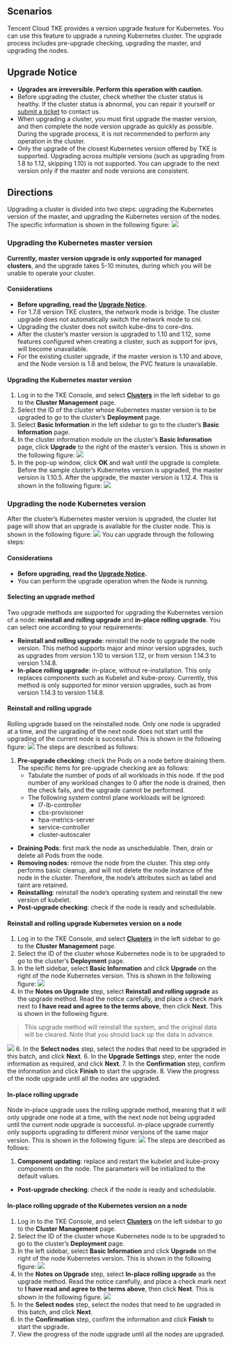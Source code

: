 ## Scenarios

Tencent Cloud TKE provides a version upgrade feature for Kubernetes. You can use this feature to upgrade a running Kubernetes cluster. The upgrade process includes pre-upgrade checking, upgrading the master, and upgrading the nodes.


<span ID="UpgradeNotice"></sapn>
## Upgrade Notice
- **Upgrades are irreversible. Perform this operation with caution.**
- Before upgrading the cluster, check whether the cluster status is healthy. If the cluster status is abnormal, you can repair it yourself or [submit a ticket](https://console.qcloud.com/workorder/category?level1_id=6&level2_id=350&source=0&data_title=%E5%AE%B9%E5%99%A8%E6%9C%8D%E5%8A%A1TKE&step=1) to contact us.
- When upgrading a cluster, you must first upgrade the master version, and then complete the node version upgrade as quickly as possible. During the upgrade process, it is not recommended to perform any operation in the cluster.
- Only the upgrade of the closest Kubernetes version offered by TKE is supported. Upgrading across multiple versions (such as upgrading from 1.8 to 1.12, skipping 1.10) is not supported. You can upgrade to the next version only if the master and node versions are consistent.

## Directions

Upgrading a cluster is divided into two steps: upgrading the Kubernetes version of the master, and upgrading the Kubernetes version of the nodes. The specific information is shown in the following figure:
![](https://main.qcloudimg.com/raw/9a86b7ebd520700999af9b6e62fe5bd4.png)

### Upgrading the Kubernetes master version
**Currently, master version upgrade is only supported for managed clusters**, and the upgrade takes 5-10 minutes, during which you will be unable to operate your cluster.


#### Considerations
- **Before upgrading, read the [Upgrade Notice](#UpgradeNotice).**
- For 1.7.8 version TKE clusters, the network mode is bridge. The cluster upgrade does not automatically switch the network mode to cni.
- Upgrading the cluster does not switch kube-dns to core-dns.
- After the cluster’s master version is upgraded to 1.10 and 1.12, some features configured when creating a cluster, such as support for ipvs, will become unavailable.
- For the existing cluster upgrade, if the master version is 1.10 and above, and the Node version is 1.8 and below, the PVC feature is unavailable.


#### Upgrading the Kubernetes master version

1. Log in to the TKE Console, and select **[Clusters](https://console.cloud.tencent.com/tke2/cluster)** in the left sidebar to go to the **Cluster Management** page.
2. Select the ID of the cluster whose Kubernetes master version is to be upgraded to go to the cluster’s **Deployment** page.
3. Select **Basic Information** in the left sidebar to go to the cluster’s **Basic Information** page.
4. In the cluster information module on the cluster’s **Basic Information** page, click **Upgrade** to the right of the master’s version. This is shown in the following figure:
![](https://main.qcloudimg.com/raw/65eb801aaeefc2d499f5451eac1bccc8.png)
5. In the pop-up window, click **OK** and wait until the upgrade is complete.
Before the sample cluster’s Kubernetes version is upgraded, the master version is 1.10.5. After the upgrade, the master version is 1.12.4. This is shown in the following figure:
![](https://main.qcloudimg.com/raw/c6ed7a61c8438c6d76c64a34bb925cc3.png)


### Upgrading the node Kubernetes version

After the cluster’s Kubernetes master version is upgraded, the cluster list page will show that an upgrade is available for the cluster node. This is shown in the following figure:
![](https://main.qcloudimg.com/raw/4981b44503c27682a16fc102713d6d0a.png)
You can upgrade through the following steps:


#### Considerations
 - **Before upgrading, read the [Upgrade Notice](#UpgradeNotice).**
 - You can perform the upgrade operation when the Node is running.

#### Selecting an upgrade method
Two upgrade methods are supported for upgrading the Kubernetes version of a node: **reinstall and rolling upgrade** and **in-place rolling upgrade**. You can select one according to your requirements:
- **Reinstall and rolling upgrade**: reinstall the node to upgrade the node version. This method supports major and minor version upgrades, such as upgrades from version 1.10 to version 1.12, or from version 1.14.3 to version 1.14.8.
- **In-place rolling upgrade**: in-place, without re-installation. This only replaces components such as Kubelet and kube-proxy. Currently, this method is only supported for minor version upgrades, such as from version 1.14.3 to version 1.14.8.




#### Reinstall and rolling upgrade
Rolling upgrade based on the reinstalled node. Only one node is upgraded at a time, and the upgrading of the next node does not start until the upgrading of the current node is successful. This is shown in the following figure:
![](https://main.qcloudimg.com/raw/bd85fe590108c8aa83eaac53af4439e6.png)
The steps are described as follows:
1. **Pre-upgrade checking**: check the Pods on a node before draining them. The specific items for pre-upgrade checking are as follows:
   - Tabulate the number of pods of all workloads in this node. If the pod number of any workload changes to 0 after the node is drained, then the check fails, and the upgrade cannot be performed.
   - The following system control plane workloads will be ignored:
		- l7-lb-controller
		- cbs-provisioner
		- hpa-metrics-server
		- service-controller
		- cluster-autoscaler
- **Draining Pods**: first mark the node as unschedulable. Then, drain or delete all Pods from the node.
- **Removing nodes**: remove the node from the cluster. This step only performs basic cleanup, and will not delete the node instance of the node in the cluster. Therefore, the node’s attributes such as label and taint are retained.
- **Reinstalling**: reinstall the node’s operating system and reinstall the new version of kubelet.
- **Post-upgrade checking**: check if the node is ready and schedulable.




#### Reinstall and rolling upgrade Kubernetes version on a node
1. Log in to the TKE Console, and select **[Clusters](https://console.cloud.tencent.com/tke2/cluster)** in the left sidebar to go to the **Cluster Management** page.
2. Select the ID of the cluster whose Kubernetes node is to be upgraded to go to the cluster’s **Deployment** page.
3. In the left sidebar, select **Basic Information** and click **Upgrade** on the right of the node Kubernetes version. This is shown in the following figure:
![](https://main.qcloudimg.com/raw/b81c9c37422de8f76b2e51d7017bb416.png)
4. In the **Notes on Upgrade** step, select **Reinstall and rolling upgrade** as the upgrade method. Read the notice carefully, and place a check mark next to **I have read and agree to the terms above**, then click **Next**. This is shown in the following figure.
>This upgrade method will reinstall the system, and the original data will be cleared. Note that you should back up the data in advance.
>
![](https://main.qcloudimg.com/raw/8643f4ba2799bbc7cd7f022e8c465ae7.png)
6. In the **Select nodes** step, select the nodes that need to be upgraded in this batch, and click **Next**.
6. In the **Upgrade Settings** step, enter the node information as required, and click **Next**.
7. In the **Confirmation** step, confirm the information and click **Finish** to start the upgrade.
8. View the progress of the node upgrade until all the nodes are upgraded.


#### In-place rolling upgrade
Node in-place upgrade uses the rolling upgrade method, meaning that it will only upgrade one node at a time, with the next node not being upgraded until the current node upgrade is successful. in-place upgrade currently only supports upgrading to different minor versions of the same major version. This is shown in the following figure:
![](https://main.qcloudimg.com/raw/c6e9f30699c429a83e621b1d0a82cee5.png)
The steps are described as follows:
1. **Component updating**: replace and restart the kubelet and kube-proxy components on the node. The parameters will be initialized to the default values.
- **Post-upgrade checking**: check if the node is ready and schedulable.



#### In-place rolling upgrade of the Kubernetes version on a node
1. Log in to the TKE Console, and select **[Clusters](https://console.cloud.tencent.com/tke2/cluster)** on the left sidebar to go to the **Cluster Management** page.
2. Select the ID of the cluster whose Kubernetes node is to be upgraded to go to the cluster’s **Deployment** page.
3. In the left sidebar, select **Basic Information** and click **Upgrade** on the right of the node Kubernetes version. This is shown in the following figure:
![](https://main.qcloudimg.com/raw/598448074a6123e1387cea015e2c2521.png)
4. In the **Notes on Upgrade** step, select **In-place rolling upgrade** as the upgrade method. Read the notice carefully, and place a check mark next to **I have read and agree to the terms above**, then click **Next**. This is shown in the following figure.
![](https://main.qcloudimg.com/raw/a5fa1dbd29f9a24f6930c4e40e12ab2e.png)
5. In the **Select nodes** step, select the nodes that need to be upgraded in this batch, and click **Next**.
6. In the **Confirmation** step, confirm the information and click **Finish** to start the upgrade.
7. View the progress of the node upgrade until all the nodes are upgraded.



